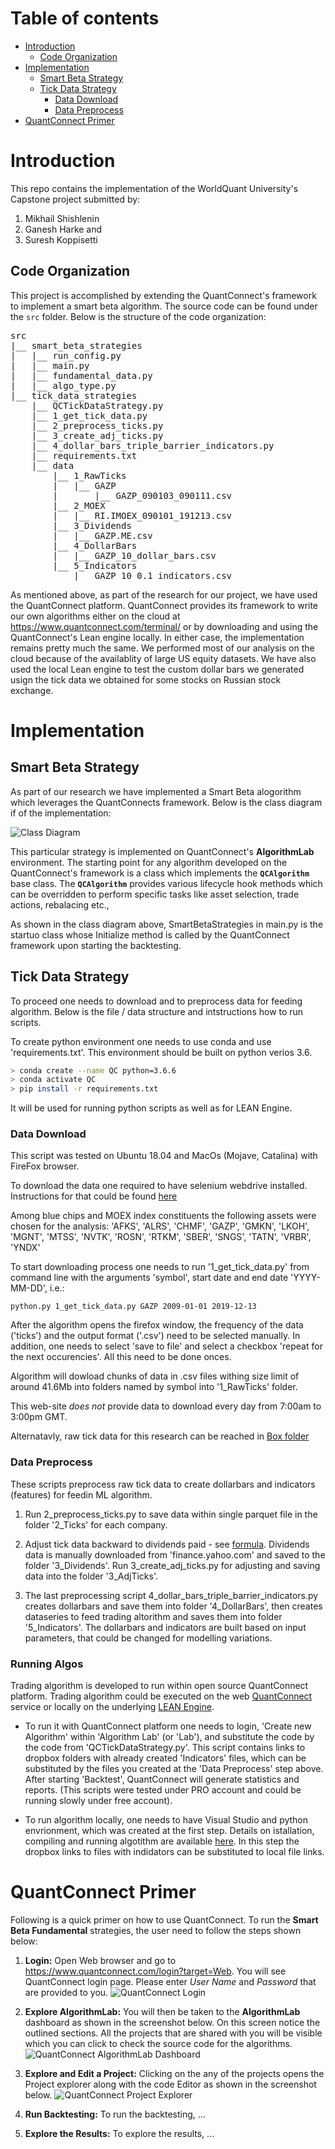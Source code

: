 # Table of contents
- [Introduction](#introduction)
  * [Code Organization](#code_organization)
- [Implementation](#implementation)
  * [Smart Beta Strategy](#smart_beta_strategy)
  * [Tick Data Strategy](#tick_data_strategy)
    + [Data Download](#data_download)
    + [Data Preprocess](#data_preprocess)
- [QuantConnect Primer](#quantconnect_primer)

# Introduction
This repo contains the implementation of the WorldQuant University's Capstone project submitted by:
1. Mikhail Shishlenin
2. Ganesh Harke and
3. Suresh Koppisetti

## Code Organization
This project is accomplished by extending the QuantConnect's framework to implement a smart beta algorithm. The source code can be found under the <code>src</code> folder. Below is the structure of the code organization:

<pre>
src
|__ smart_beta_strategies
|   |__ run_config.py
|   |__ main.py
|   |__ fundamental_data.py
|   |__ algo_type.py
|__ tick_data_strategies
    |__ QCTickDataStrategy.py
    |__ 1_get_tick_data.py
    |__ 2_preprocess_ticks.py
    |__ 3_create_adj_ticks.py
    |__ 4_dollar_bars_triple_barrier_indicators.py
    |__ requirements.txt
    |__ data
        |__ 1_RawTicks
        |   |__ GAZP
        |       |__ GAZP_090103_090111.csv
        |__ 2_MOEX
        |   |__ RI.IMOEX_090101_191213.csv
        |__ 3_Dividends
        |   |__ GAZP.ME.csv
        |__ 4_DollarBars
        |   |__ GAZP_10_dollar_bars.csv
        |__ 5_Indicators
            |__ GAZP_10_0.1_indicators.csv
</pre>

As mentioned above, as part of the research for our project, we have used the QuantConnect platform. QuantConnect provides its framework to write our own algorithms either on the cloud at https://www.quantconnect.com/terminal/ or by downloading and using the QuantConnect's Lean engine locally. In either case, the implementation remains pretty much the same. We performed most of our analysis on the cloud because of the availablity of large US equity datasets. We have also used the local Lean engine to test the custom dollar bars we generated usign the tick data we obtained for some stocks on Russian stock exchange.

# Implementation
## Smart Beta Strategy
As part of our research we have implemented a Smart Beta alogorithm which leverages the QuantConnects framework. Below is the class diagram if of the implementation:

![Class Diagram](images/cs_class_diagram.png)

This particular strategy is implemented on QuantConnect's **AlgorithmLab** environment. The starting point for any algorithm developed on the QuantConnect's framework is a class which implements the **```QCAlgorithm```** base class. The **```QCAlgorithm```** provides various lifecycle hook methods which can be overridden to perform specific tasks like asset selection, trade actions, rebalacing etc.,

As shown in the class diagram above, SmartBetaStrategies in main.py is the startuo class whose Initialize method is called by the QuantConnect framework upon starting the backtesting.

## Tick Data Strategy

To proceed one needs to download and to preprocess data for feeding algorithm. Below is the file / data structure and intstructions how to run scripts.

To create python environment one needs to use conda and use 'requirements.txt'. This environment should be built on python verios 3.6.

``` bash
> conda create --name QC python=3.6.6
> conda activate QC
> pip install -r requirements.txt
```

It will be used for running python scripts as well as for LEAN Engine.

### Data Download

This script was tested on Ubuntu 18.04 and MacOs (Mojave, Catalina) with FireFox browser.

To download the data one required to have selenium webdrive installed. Instructions for that could be found [here](https://selenium-python.readthedocs.io/installation.html#drivers)

Among blue chips and MOEX index constituents the following assets were chosen for the analysis:
'AFKS', 'ALRS', 'CHMF', 'GAZP', 'GMKN', 'LKOH', 'MGNT', 'MTSS', 'NVTK', 'ROSN', 'RTKM', 'SBER', 'SNGS', 'TATN', 'VRBR', 'YNDX'

To start downloading process one needs to run '1_get_tick_data.py' from command line with the arguments 'symbol', start date and end date 'YYYY-MM-DD', i.e.:

`python.py 1_get_tick_data.py GAZP 2009-01-01 2019-12-13`


After the algorithm opens the firefox window, the frequency of the data ('ticks') and the output format ('.csv') need to be selected manually. In addition, one needs to select 'save to file' and select a checkbox 'repeat for the next occurencies'. All this need to be done onces.

Algorithm will dowload chunks of data in .csv files withing size limit of around 41.6Mb into folders named by symbol into '1_RawTicks' folder.

This web-site _does not_ provide data to download every day from 7:00am to 3:00pm GMT.

Alternatavly, raw tick data for this research can be reached in [Box folder](https://app.box.com/s/fwau5uwsrvn4lgwfwpvkf9zwnxo24k82)


### Data Preprocess

These scripts preprocess raw tick data to create dollarbars and indicators (features) for feedin ML algorithm.

1. Run 2_preprocess_ticks.py to save data within single parquet file in the folder '2_Ticks' for each company.

2. Adjust tick data backward to dividends paid - see [formula](https://help.yahoo.com/kb/SLN28256.html). Dividends data is manually downloaded from 'finance.yahoo.com' and saved to the folder '3_Dividends'. Run 3_create_adj_ticks.py for adjusting and saving data into the folder '3_AdjTicks'.

3. The last preprocessing script 4_dollar_bars_triple_barrier_indicators.py creates dollarbars and save them into folder '4_DollarBars', then creates dataseries to feed trading altorithm and saves them into folder '5_Indicators'. The dollarbars and indicators are built based on input parameters, that could be changed for modelling variations.


### Running Algos

Trading algorithm is developed to run within open source QuantConnect platform. Trading algorithm could be executed on the web [QuantConnect](https://www.quantconnect.com) service or locally on the underlying [LEAN Engine](https://github.com/QuantConnect/Lean/tree/master/Algorithm.Python#quantconnect-python-algorithm-project).

- To run it with QuantConnect platform one needs to login, 'Create new Algorithm' within 'Algorithm Lab' (or 'Lab'), and substitute the code by the code from 'QCTickDataStrategy.py'. This script contains links to dropbox folders with already created 'Indicators' files, which can be substituted by the files you created at the 'Data Preprocess' step above. After starting 'Backtest', QuantConnect will generate statistics and reports. (This scripts were tested under PRO account and could be running slowly under free account).

- To run algorithm locally, one needs to have Visual Studio and python envrionment, which was created at the first step. Details on istallation, compiling and running algotithm are available [here](https://medium.com/hackernoon/setting-up-your-own-algorithmic-trading-server-4bbdf0766c17). In this step the dropbox links to files with indidators can be substituted to local file links.


# QuantConnect Primer
Following is a quick primer on how to use QuantConnect. To run the **Smart Beta Fundamental** strategies, the user need to follow the steps shown below:
1. **Login:** Open Web browser and go to https://www.quantconnect.com/login?target=Web. You will see QuantConnect login page. Please enter _User Name_ and _Password_ that are provided to you.
![QuantConnect Login](images/qc_login_page.png)

2. **Explore AlgorithmLab:** You will then be taken to the **AlgorithmLab** dashboard as shown in the screenshot below. On this screen notice the outlined sections. All the projects that are shared with you will be visible which you can click to check the source code for the algorithms.
![QuantConnect AlgorithmLab Dashboard](images/qc_alorithm_lab_screen.png)

3. **Explore and Edit a Project:** Clicking on the any of the projects opens the Project explorer along with the code Editor as shown in the screenshot below.
![QuantConnect Project Explorer](images/qc_editor_screen.png)

4. **Run Backtesting:** To run the backtesting, ...

5. **Explore the Results:** To explore the results, ...

